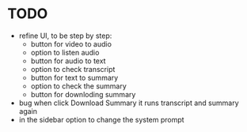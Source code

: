 # TODO

- refine UI, to be step by step:
  - button for video to audio
  - option to listen audio
  - button for audio to text
  - option to check transcript
  - button for text to summary
  - option to check the summary
  - button for downloding summary
- bug when click Download Summary it runs transcript and summary again
- in the sidebar option to change the system prompt